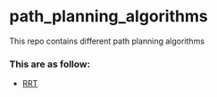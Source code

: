 # path_planning_algorithms
This repo contains different path planning algorithms

### This are as follow:
<ul>
    <li>
        <a href="https://github.com/karan-m-mehta/path_planning_algorithms/tree/main/RRT%20algo" >RRT</a>
    </li>
</ul>
